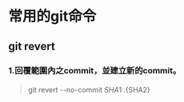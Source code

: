 # 常用的git命令
## git revert
### 1.回覆範圍內之commit，並建立新的commit。
> git revert --no-commit ${SHA1}^..${SHA2}
